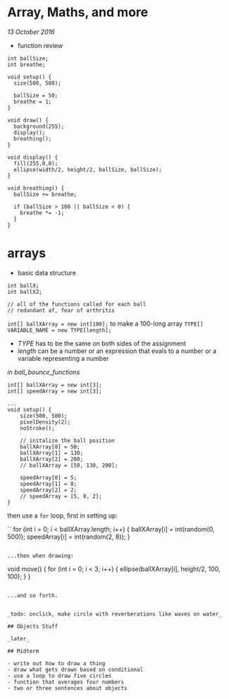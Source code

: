 # Array, Maths, and more

_13 October 2016_

- function review

```
int ballSize;
int breathe;

void setup() {
  size(500, 500);
  
  ballSize = 50;
  breathe = 1;
}

void draw() {
  background(255);
  display();
  breathing();
}

void display() {
  fill(255,0,0);
  ellipse(width/2, height/2, ballSize, ballSize);
}

void breathing() {
  ballSize += breathe;
  
  if (ballSize > 100 || ballSize < 0) {
    breathe *= -1;
  }
}
```

# arrays

- basic data structure

```
int ballX;
int ballX2;

// all of the functions called for each ball
// redundant af, fear of arthritis
```

`int[] ballXArray = new int[100];` to make a 100-long array
`TYPE[] VARIABLE_NAME = new TYPE[length];` 

- _TYPE_ has to be the same on both sides of the assignment
- _length_ can be a number or an expression that evals to a number or a variable representing a number

*in ball_bounce_functions*

```
int[] ballXArray = new int[3];
int[] speedArray = new int[3];

...
void setup() {
    size(500, 500);
    pixelDensity(2);
    noStroke();

    // initalize the ball position
    ballXArray[0] = 50;
    ballXArray[1] = 130;
    ballXArray[2] = 200;
    // ballXArray = [50, 130, 200];

    speedArray[0] = 5;
    speedArray[1] = 8;
    speedArray[2] = 2;
    // speedArray = [5, 8, 2];
}
```

then use a `for` loop, first in setting up:

``
for (int i = 0; i < ballXArray.length; i++) {
  ballXArray[i] = int(random(0, 500));
  speedArray[i] = int(random(2, 8));
}
```

...then when drawing:

```
void move() {
  for (int i = 0; i < 3; i++) {
    ellipse(ballXArray[i], height/2, 100, 100);
  }
}
```

...and so forth.


_todo: onclick, make circle with reverberations like waves on water_

## Objects Stuff

_later_

## Midterm

- write out how to draw a thing
- draw what gets drawn based on conditional
- use a loop to draw five circles
- function that averages four numbers
- two or three sentences about objects

